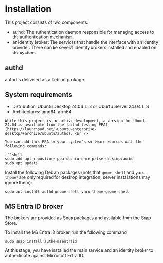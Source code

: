 # Installation

This project consists of two components:
* authd: The authentication daemon responsible for managing access to the authentication mechanism.
* an identity broker: The services that handle the interface with an identity provider. There can be several identity brokers installed and enabled on the system.

## authd

authd is delivered as a Debian package.
## System requirements

* Distribution: Ubuntu Desktop 24.04 LTS or Ubuntu Server 24.04 LTS
* Architectures: amd64, arm64


```{note}
While this project is in active development, a version for Ubuntu 24.04 is available from the [authd testing PPA](https://launchpad.net/~ubuntu-enterprise-desktop/+archive/ubuntu/authd). <br />

You can add this PPA to your system's software sources with the following commands:

```shell
sudo add-apt-repository ppa:ubuntu-enterprise-desktop/authd
sudo apt update
```

Install the following Debian packages (note that `gnome-shell` and `yaru-theme*` are only required for desktop integration, server installations may ignore them):

```shell
sudo apt install authd gnome-shell yaru-theme-gnome-shell
```

## MS Entra ID broker

The brokers are provided as Snap packages and available from the Snap Store.

To install the MS Entra ID broker, run the following command:

```shell
sudo snap install authd-msentraid
```

At this stage, you have installed the main service and an identity broker to authenticate against Microsoft Entra ID.
